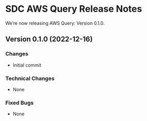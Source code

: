 # SDC AWS Query Release Notes
We’re now releasing AWS Query: Version 0.1.0.

## Version 0.1.0 (2022-12-16)
### Changes
- Initial commit

### Technical Changes
- None

### Fixed Bugs
- None
